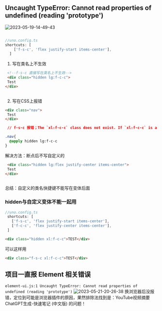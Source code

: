 ## Uncaught TypeError: Cannot read properties of undefined (reading 'prototype')

![2023-05-19-14-49-43](https://zerdocs.oss-cn-shanghai.aliyuncs.com/interview/2023-05-19-14-49-43.png)







```js

//uno.config.ts
shortcuts: [
    ['f-s-c', 'flex justify-start items-center'],
  ]
```
1. 写在类名上不生效
```html
 <!--f-s-c 直接写在类名上不生效-->
 <div class="hidden lg:f-c-c"> 
 Test
</div>
 
```
 2. 写在CSS上报错
```html
<div class="nav"> 
 Test
</div>
```

```css
 // f-s-c 报错；The `xl:f-c-c` class does not exist. If `xl:f-c-c` is a custom class, make sure it is defined within a `@layer` directive.

.nav{
  @apply hidden lg:f-c-c  
}
```

解决方法：断点后不写自定义的
```html
 <div class="hidden lg:flex justify-center items-center"> 
 Test
</div>
 
```

总结：自定义的类名快捷键不能写在变体后面


### hidden与自定义变体不能一起用
```ts
//uno.config.ts
 shortcuts: [
   ['f-s-c', 'flex justify-start items-center'],
   ['f-c-c', 'flex justify-center items-center'],
 ]
 ```

```html
<div class="hidden xl:f-c-c">TEST</div>
```
可以这样用
```html
<div class="f-s-c xl:f-c-c">TEST</div>
```


## 项目一直报 Element 相关错误
`element-ui.js:1 Uncaught TypeError: Cannot read properties of undefined (reading 'prototype')`
![2023-05-21-20-26-38](https://zerdocs.oss-cn-shanghai.aliyuncs.com/interview/2023-05-21-20-26-38.png)
换浏览器后没报错，定位到可能是浏览器插件的原因，果然排除法找到是：YouTube视频摘要ChatGPT生成-快速笔记 (中文版) 的问题！
